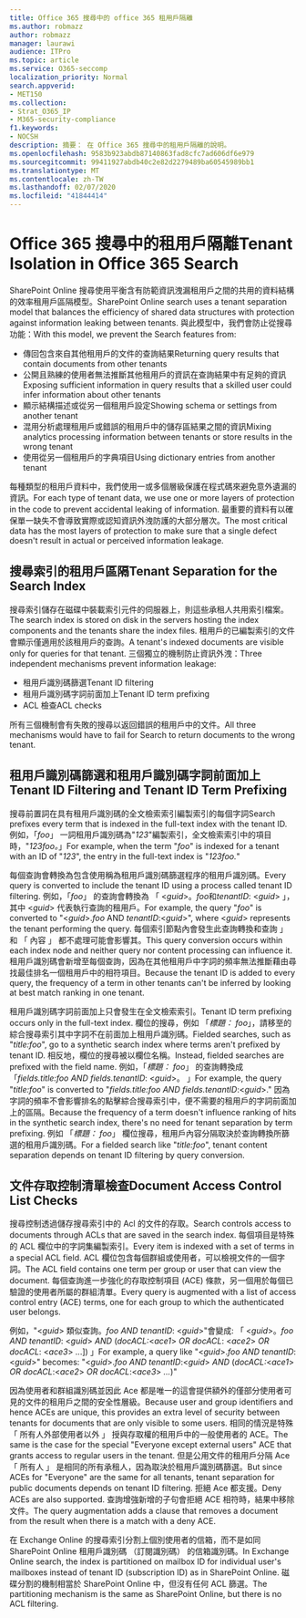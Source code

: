 ```yaml
---
title: Office 365 搜尋中的 office 365 租用戶隔離
ms.author: robmazz
author: robmazz
manager: laurawi
audience: ITPro
ms.topic: article
ms.service: O365-seccomp
localization_priority: Normal
search.appverid:
- MET150
ms.collection:
- Strat_O365_IP
- M365-security-compliance
f1.keywords:
- NOCSH
description: 摘要： 在 Office 365 搜尋中的租用戶隔離的說明。
ms.openlocfilehash: 9583b923abdb87140863fad8cfc7ad606df6e979
ms.sourcegitcommit: 99411927abdb40c2e82d2279489ba60545989bb1
ms.translationtype: MT
ms.contentlocale: zh-TW
ms.lasthandoff: 02/07/2020
ms.locfileid: "41844414"
---
```

# <a name="tenant-isolation-in-office-365-search"></a><span data-ttu-id="b4ac4-103">Office 365 搜尋中的租用戶隔離</span><span class="sxs-lookup"><span data-stu-id="b4ac4-103">Tenant Isolation in Office 365 Search</span></span>

<span data-ttu-id="b4ac4-104">SharePoint Online 搜尋使用平衡含有防範資訊洩漏租用戶之間的共用的資料結構的效率租用戶區隔模型。</span><span class="sxs-lookup"><span data-stu-id="b4ac4-104">SharePoint Online search uses a tenant separation model that balances the efficiency of shared data structures with protection against information leaking between tenants.</span></span> <span data-ttu-id="b4ac4-105">與此模型中，我們會防止從搜尋功能：</span><span class="sxs-lookup"><span data-stu-id="b4ac4-105">With this model, we prevent the Search features from:</span></span>

- <span data-ttu-id="b4ac4-106">傳回包含來自其他租用戶的文件的查詢結果</span><span class="sxs-lookup"><span data-stu-id="b4ac4-106">Returning query results that contain documents from other tenants</span></span>
- <span data-ttu-id="b4ac4-107">公開且熟練的使用者無法推斷其他租用戶的資訊在查詢結果中有足夠的資訊</span><span class="sxs-lookup"><span data-stu-id="b4ac4-107">Exposing sufficient information in query results that a skilled user could infer information about other tenants</span></span>
- <span data-ttu-id="b4ac4-108">顯示結構描述或從另一個租用戶設定</span><span class="sxs-lookup"><span data-stu-id="b4ac4-108">Showing schema or settings from another tenant</span></span>
- <span data-ttu-id="b4ac4-109">混用分析處理租用戶或錯誤的租用戶中的儲存區結果之間的資訊</span><span class="sxs-lookup"><span data-stu-id="b4ac4-109">Mixing analytics processing information between tenants or store results in the wrong tenant</span></span>
- <span data-ttu-id="b4ac4-110">使用從另一個租用戶的字典項目</span><span class="sxs-lookup"><span data-stu-id="b4ac4-110">Using dictionary entries from another tenant</span></span>

<span data-ttu-id="b4ac4-111">每種類型的租用戶資料中，我們使用一或多個層級保護在程式碼來避免意外遺漏的資訊。</span><span class="sxs-lookup"><span data-stu-id="b4ac4-111">For each type of tenant data, we use one or more layers of protection in the code to prevent accidental leaking of information.</span></span> <span data-ttu-id="b4ac4-112">最重要的資料有以確保單一缺失不會導致實際或認知資訊外洩防護的大部分層次。</span><span class="sxs-lookup"><span data-stu-id="b4ac4-112">The most critical data has the most layers of protection to make sure that a single defect doesn't result in actual or perceived information leakage.</span></span>

## <a name="tenant-separation-for-the-search-index"></a><span data-ttu-id="b4ac4-113">搜尋索引的租用戶區隔</span><span class="sxs-lookup"><span data-stu-id="b4ac4-113">Tenant Separation for the Search Index</span></span>

<span data-ttu-id="b4ac4-114">搜尋索引儲存在磁碟中裝載索引元件的伺服器上，則這些承租人共用索引檔案。</span><span class="sxs-lookup"><span data-stu-id="b4ac4-114">The search index is stored on disk in the servers hosting the index components and the tenants share the index files.</span></span> <span data-ttu-id="b4ac4-115">租用戶的已編製索引的文件會顯示僅適用於該租用戶的查詢。</span><span class="sxs-lookup"><span data-stu-id="b4ac4-115">A tenant's indexed documents are visible only for queries for that tenant.</span></span> <span data-ttu-id="b4ac4-116">三個獨立的機制防止資訊外洩：</span><span class="sxs-lookup"><span data-stu-id="b4ac4-116">Three independent mechanisms prevent information leakage:</span></span>

- <span data-ttu-id="b4ac4-117">租用戶識別碼篩選</span><span class="sxs-lookup"><span data-stu-id="b4ac4-117">Tenant ID filtering</span></span>
- <span data-ttu-id="b4ac4-118">租用戶識別碼字詞前面加上</span><span class="sxs-lookup"><span data-stu-id="b4ac4-118">Tenant ID term prefixing</span></span>
- <span data-ttu-id="b4ac4-119">ACL 檢查</span><span class="sxs-lookup"><span data-stu-id="b4ac4-119">ACL checks</span></span>

<span data-ttu-id="b4ac4-120">所有三個機制會有失敗的搜尋以返回錯誤的租用戶中的文件。</span><span class="sxs-lookup"><span data-stu-id="b4ac4-120">All three mechanisms would have to fail for Search to return documents to the wrong tenant.</span></span>

## <a name="tenant-id-filtering-and-tenant-id-term-prefixing"></a><span data-ttu-id="b4ac4-121">租用戶識別碼篩選和租用戶識別碼字詞前面加上</span><span class="sxs-lookup"><span data-stu-id="b4ac4-121">Tenant ID Filtering and Tenant ID Term Prefixing</span></span>

<span data-ttu-id="b4ac4-122">搜尋前置詞在具有租用戶識別碼的全文檢索索引編製索引的每個字詞</span><span class="sxs-lookup"><span data-stu-id="b4ac4-122">Search prefixes every term that is indexed in the full-text index with the tenant ID.</span></span> <span data-ttu-id="b4ac4-123">例如，「*foo*」 一詞租用戶識別碼為"*123*"編製索引，全文檢索索引中的項目時，"*123foo。*」</span><span class="sxs-lookup"><span data-stu-id="b4ac4-123">For example, when the term "*foo*" is indexed for a tenant with an ID of "*123*", the entry in the full-text index is "*123foo.*"</span></span>

<span data-ttu-id="b4ac4-124">每個查詢會轉換為包含使用稱為租用戶識別碼篩選程序的租用戶識別碼。</span><span class="sxs-lookup"><span data-stu-id="b4ac4-124">Every query is converted to include the tenant ID using a process called tenant ID filtering.</span></span> <span data-ttu-id="b4ac4-125">例如，「*foo*」 的查詢會轉換為 「 <*guid*>。*foo*和*tenantID*: <*guid*> 」，其中 <*guid*> 代表執行查詢的租用戶。</span><span class="sxs-lookup"><span data-stu-id="b4ac4-125">For example, the query "*foo*" is converted to "<*guid*>.*foo* AND *tenantID*:<*guid*>", where <*guid*> represents the tenant performing the query.</span></span> <span data-ttu-id="b4ac4-126">每個索引節點內會發生此查詢轉換和查詢 」 和 「 內容 」 都不處理可能會影響其。</span><span class="sxs-lookup"><span data-stu-id="b4ac4-126">This query conversion occurs within each index node and neither query nor content processing can influence it.</span></span> <span data-ttu-id="b4ac4-127">租用戶識別碼會新增至每個查詢，因為在其他租用戶中字詞的頻率無法推斷藉由尋找最佳排名一個租用戶中的相符項目。</span><span class="sxs-lookup"><span data-stu-id="b4ac4-127">Because the tenant ID is added to every query, the frequency of a term in other tenants can't be inferred by looking at best match ranking in one tenant.</span></span>

<span data-ttu-id="b4ac4-128">租用戶識別碼字詞前面加上只會發生在全文檢索索引。</span><span class="sxs-lookup"><span data-stu-id="b4ac4-128">Tenant ID term prefixing occurs only in the full-text index.</span></span> <span data-ttu-id="b4ac4-129">欄位的搜尋，例如 「*標題： foo*」，請移至的綜合搜尋索引其中字詞不在前面加上租用戶識別碼。</span><span class="sxs-lookup"><span data-stu-id="b4ac4-129">Fielded searches, such as "*title:foo*", go to a synthetic search index where terms aren't prefixed by tenant ID.</span></span> <span data-ttu-id="b4ac4-130">相反地，欄位的搜尋被以欄位名稱。</span><span class="sxs-lookup"><span data-stu-id="b4ac4-130">Instead, fielded searches are prefixed with the field name.</span></span> <span data-ttu-id="b4ac4-131">例如，「*標題： foo*」 的查詢轉換成 「*fields.title:foo AND fields.tenantID*: <*guid*>。 」</span><span class="sxs-lookup"><span data-stu-id="b4ac4-131">For example, the query "*title:foo*" is converted to "*fields.title:foo AND fields.tenantID*:<*guid*>."</span></span> <span data-ttu-id="b4ac4-132">因為字詞的頻率不會影響排名的點擊綜合搜尋索引中，便不需要的租用戶的字詞前面加上的區隔。</span><span class="sxs-lookup"><span data-stu-id="b4ac4-132">Because the frequency of a term doesn't influence ranking of hits in the synthetic search index, there's no need for tenant separation by term prefixing.</span></span> <span data-ttu-id="b4ac4-133">例如 「*標題： foo*」 欄位搜尋，租用戶內容分隔取決於查詢轉換所篩選的租用戶識別碼。</span><span class="sxs-lookup"><span data-stu-id="b4ac4-133">For a fielded search like "*title:foo*", tenant content separation depends on tenant ID filtering by query conversion.</span></span>

## <a name="document-access-control-list-checks"></a><span data-ttu-id="b4ac4-134">文件存取控制清單檢查</span><span class="sxs-lookup"><span data-stu-id="b4ac4-134">Document Access Control List Checks</span></span>

<span data-ttu-id="b4ac4-135">搜尋控制透過儲存搜尋索引中的 Acl 的文件的存取。</span><span class="sxs-lookup"><span data-stu-id="b4ac4-135">Search controls access to documents through ACLs that are saved in the search index.</span></span> <span data-ttu-id="b4ac4-136">每個項目是特殊的 ACL 欄位中的字詞集編製索引。</span><span class="sxs-lookup"><span data-stu-id="b4ac4-136">Every item is indexed with a set of terms in a special ACL field.</span></span> <span data-ttu-id="b4ac4-137">ACL 欄位包含每個群組或使用者，可以檢視文件的一個字詞。</span><span class="sxs-lookup"><span data-stu-id="b4ac4-137">The ACL field contains one term per group or user that can view the document.</span></span> <span data-ttu-id="b4ac4-138">每個查詢進一步強化的存取控制項目 (ACE) 條款，另一個用於每個已驗證的使用者所屬的群組清單。</span><span class="sxs-lookup"><span data-stu-id="b4ac4-138">Every query is augmented with a list of access control entry (ACE) terms, one for each group to which the authenticated user belongs.</span></span>

<span data-ttu-id="b4ac4-139">例如，"<*guid*> 類似查詢。*foo AND tenantID*: <*guid*>"會變成: 「 <*guid*>。*foo AND tenantID*: <*guid*> *AND* (*docACL:*<*ace1*> *OR docACL*: <*ace2*> *OR docACL*: <*ace3*> ...]) 」</span><span class="sxs-lookup"><span data-stu-id="b4ac4-139">For example, a query like "<*guid*>.*foo AND tenantID*:<*guid*>" becomes: "<*guid*>.*foo AND tenantID*:<*guid*> *AND* (*docACL:*<*ace1*> *OR docACL*:<*ace2*> *OR docACL*:<*ace3*> *...*)"</span></span>

<span data-ttu-id="b4ac4-140">因為使用者和群組識別碼並因此 Ace 都是唯一的這會提供額外的僅部分使用者可見的文件的租用戶之間的安全性層級。</span><span class="sxs-lookup"><span data-stu-id="b4ac4-140">Because user and group identifiers and hence ACEs are unique, this provides an extra level of security between tenants for documents that are only visible to some users.</span></span> <span data-ttu-id="b4ac4-141">相同的情況是特殊 「 所有人外部使用者以外 」 授與存取權的租用戶中的一般使用者的 ACE。</span><span class="sxs-lookup"><span data-stu-id="b4ac4-141">The same is the case for the special "Everyone except external users" ACE that grants access to regular users in the tenant.</span></span> <span data-ttu-id="b4ac4-142">但是公用文件的租用戶分隔 Ace 「 所有人 」 是相同的所有承租人，因為取決於租用戶識別碼篩選。</span><span class="sxs-lookup"><span data-stu-id="b4ac4-142">But since ACEs for "Everyone" are the same for all tenants, tenant separation for public documents depends on tenant ID filtering.</span></span> <span data-ttu-id="b4ac4-143">拒絕 Ace 都支援。</span><span class="sxs-lookup"><span data-stu-id="b4ac4-143">Deny ACEs are also supported.</span></span> <span data-ttu-id="b4ac4-144">查詢增強新增的子句會拒絕 ACE 相符時，結果中移除文件。</span><span class="sxs-lookup"><span data-stu-id="b4ac4-144">The query augmentation adds a clause that removes a document from the result when there is a match with a deny ACE.</span></span>

<span data-ttu-id="b4ac4-145">在 Exchange Online 的搜尋索引分割上個別使用者的信箱，而不是如同 SharePoint Online 租用戶識別碼 （訂閱識別碼） 的信箱識別碼。</span><span class="sxs-lookup"><span data-stu-id="b4ac4-145">In Exchange Online search, the index is partitioned on mailbox ID for individual user's mailboxes instead of tenant ID (subscription ID) as in SharePoint Online.</span></span> <span data-ttu-id="b4ac4-146">磁碟分割的機制相當於 SharePoint Online 中，但沒有任何 ACL 篩選。</span><span class="sxs-lookup"><span data-stu-id="b4ac4-146">The partitioning mechanism is the same as SharePoint Online, but there is no ACL filtering.</span></span>
